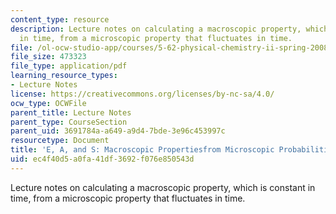 ```yaml
---
content_type: resource
description: Lecture notes on calculating a macroscopic property, which is constant
  in time, from a microscopic property that fluctuates in time.
file: /ol-ocw-studio-app/courses/5-62-physical-chemistry-ii-spring-2008/ec4f40d5a0fa41df3692f076e850543d_02_562ln08.pdf
file_size: 473323
file_type: application/pdf
learning_resource_types:
- Lecture Notes
license: https://creativecommons.org/licenses/by-nc-sa/4.0/
ocw_type: OCWFile
parent_title: Lecture Notes
parent_type: CourseSection
parent_uid: 3691784a-a649-a9d4-7bde-3e96c453997c
resourcetype: Document
title: 'E, A, and S: Macroscopic Propertiesfrom Microscopic Probabilities {Pi}'
uid: ec4f40d5-a0fa-41df-3692-f076e850543d
---
```

Lecture notes on calculating a macroscopic property, which is constant in time, from a microscopic property that fluctuates in time.